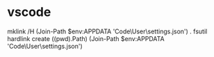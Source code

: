 # vscode




mklink /H (Join-Path $env:APPDATA 'Code\User\settings.json') .
fsutil hardlink create ((pwd).Path) (Join-Path $env:APPDATA 'Code\User\settings.json')
